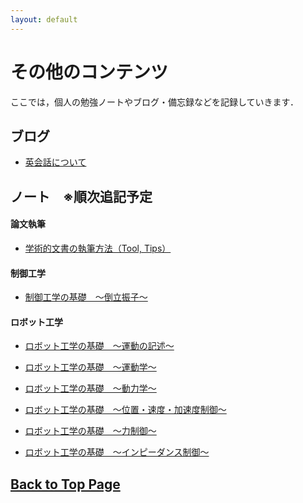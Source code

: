 ```yaml
---
layout: default
---
```


# その他のコンテンツ

ここでは，個人の勉強ノートやブログ・備忘録などを記録していきます．

## ブログ

- <a href="blog_english_j.html"><span>英会話について</span></a>

## ノート　※順次追記予定

#### 論文執筆

- <a href="note_how_to_write_an_academic_article.html"><span>学術的文書の執筆方法（Tool, Tips）</span></a>

#### 制御工学

- <a href="note_inverted_pendulum_j.html"><span>制御工学の基礎　～倒立振子～</span></a>

#### ロボット工学

- <a href="note_inverted_pendulum_j.html"><span>ロボット工学の基礎　～運動の記述～</span></a>

- <a href="note_inverted_pendulum_j.html"><span>ロボット工学の基礎　～運動学～</span></a>

- <a href="note_inverted_pendulum_j.html"><span>ロボット工学の基礎　～動力学～</span></a>

- <a href="note_inverted_pendulum_j.html"><span>ロボット工学の基礎　～位置・速度・加速度制御～</span></a>

- <a href="note_inverted_pendulum_j.html"><span>ロボット工学の基礎　～力制御～</span></a>

- <a href="note_inverted_pendulum_j.html"><span>ロボット工学の基礎　～インピーダンス制御～</span></a>


## [Back to Top Page](./)
